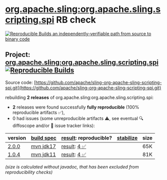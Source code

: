 [org.apache.sling:org.apache.sling.scripting.spi](https://central.sonatype.com/artifact/org.apache.sling/org.apache.sling.scripting.spi/versions) RB check
=======

[![Reproducible Builds](https://reproducible-builds.org/images/logos/rb.svg) an independently-verifiable path from source to binary code](https://reproducible-builds.org/)

## Project: [org.apache.sling:org.apache.sling.scripting.spi](https://central.sonatype.com/artifact/org.apache.sling/org.apache.sling.scripting.spi/versions) [![Reproducible Builds](https://img.shields.io/endpoint?url=https://raw.githubusercontent.com/jvm-repo-rebuild/reproducible-central/master/content/org/apache/sling/org.apache.sling.scripting.spi/badge.json)](https://github.com/jvm-repo-rebuild/reproducible-central/blob/master/content/org/apache/sling/org.apache.sling.scripting.spi/README.md)

Source code: [https://github.com/apache/sling-org-apache-sling-scripting-spi.git](https://github.com/apache/sling-org-apache-sling-scripting-spi.git)

rebuilding **2 releases** of org.apache.sling:org.apache.sling.scripting.spi:
- **2** releases were found successfully **fully reproducible** (100% reproducible artifacts :white_check_mark:),
- 0 had issues (some unreproducible artifacts :warning:, see eventual :mag: diffoscope and/or :memo: issue tracker links):

| version | [build spec](/BUILDSPEC.md) | [result](https://reproducible-builds.org/docs/jvm/): reproducible? | [stabilize](https://github.com/google/oss-rebuild/blob/main/cmd/stabilize/README.md) | size |
| -- | --------- | ------ | ------ | -- |
| [2.0.0](https://central.sonatype.com/artifact/org.apache.sling/org.apache.sling.scripting.spi/2.0.0/pom) | [mvn jdk17](org.apache.sling.scripting.spi-2.0.0.buildspec) | [result](org.apache.sling.scripting.spi-2.0.0.buildinfo): [4 :white_check_mark: ](org.apache.sling.scripting.spi-2.0.0.buildcompare) | | 65K |
| [1.0.4](https://central.sonatype.com/artifact/org.apache.sling/org.apache.sling.scripting.spi/1.0.4/pom) | [mvn jdk11](org.apache.sling.scripting.spi-1.0.4.buildspec) | [result](org.apache.sling.scripting.spi-1.0.4.buildinfo): [4 :white_check_mark: ](org.apache.sling.scripting.spi-1.0.4.buildcompare) | | 81K |

<i>(size is calculated without javadoc, that has been excluded from reproducibility checks)</i>
